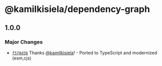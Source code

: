 # @kamilkisiela/dependency-graph

## 1.0.0

### Major Changes

- [`f578d3b`](https://github.com/kamilkisiela/dependency-graph/commit/f578d3bd6b6ca8a52320a817c56dc3fb5f0655ab) Thanks [@kamilkisiela](https://github.com/kamilkisiela)! - Ported to TypeScript and modernized (esm,cjs)
